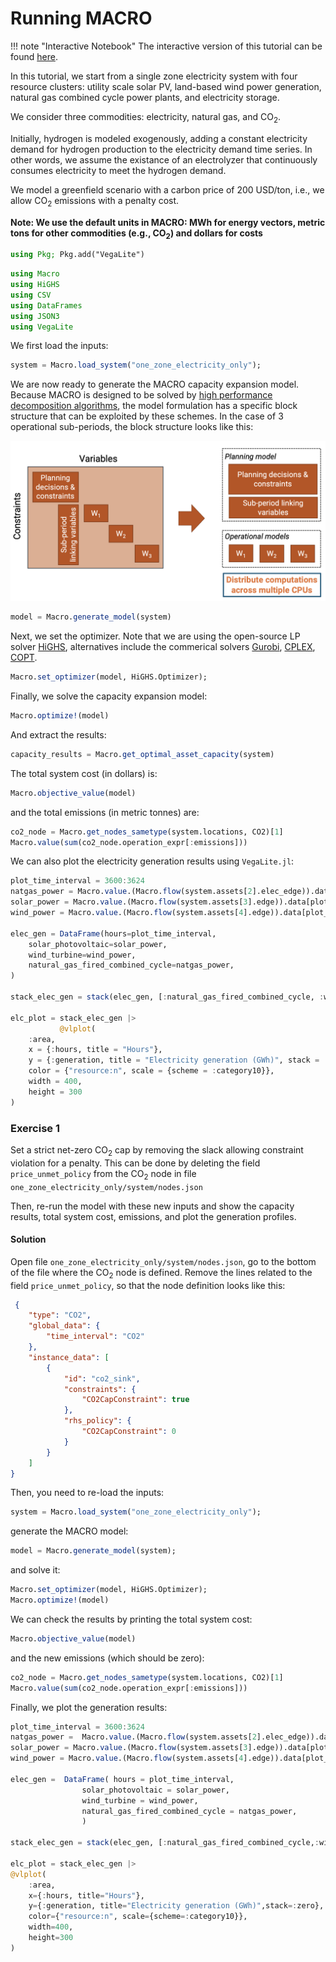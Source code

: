 
# Running MACRO

!!! note "Interactive Notebook"
    The interactive version of this tutorial can be found [here](https://github.com/macroenergy/Macro/tree/main/tutorials/tutorial_2_running_macro.ipynb).

In this tutorial, we start from a single zone electricity system with four resource clusters: utility scale solar PV, land-based wind power generation, natural gas combined cycle power plants, and electricity storage. 

We consider three commodities: electricity, natural gas, and $\text{CO}_2$. 

Initially, hydrogen is modeled exogenously, adding a constant electricity demand for hydrogen production to the electricity demand time series. In other words, we assume the existance of an electrolyzer that continuously consumes electricity to meet the hydrogen demand.

We model a greenfield scenario with a carbon price of 200 USD/ton, i.e., we allow $\text{CO}_2$ emissions with a penalty cost.

**Note: We use the default units in MACRO: MWh for energy vectors, metric tons for other commodities (e.g., $\text{CO}_2$) and dollars for costs**

```julia
using Pkg; Pkg.add("VegaLite")
```

```julia
using Macro
using HiGHS
using CSV
using DataFrames
using JSON3
using VegaLite
```

We first load the inputs:

```julia
system = Macro.load_system("one_zone_electricity_only");
```

We are now ready to generate the MACRO capacity expansion model. Because MACRO is designed to be solved by [high performance decomposition algorithms](https://arxiv.org/abs/2403.02559), the model formulation has a specific block structure that can be exploited by these schemes. In the case of 3 operational sub-periods, the block structure looks like this:

![model_structure](../images/model_structure.png)

```julia
model = Macro.generate_model(system)
```

Next, we set the optimizer. Note that we are using the open-source LP solver [HiGHS](https://highs.dev/), alternatives include the commerical solvers [Gurobi](https://www.gurobi.com/), [CPLEX](https://www.ibm.com/products/ilog-cplex-optimization-studio), [COPT](https://www.copt.de/).

```julia
Macro.set_optimizer(model, HiGHS.Optimizer);
```

Finally, we solve the capacity expansion model:

```julia
Macro.optimize!(model)
```

And extract the results:

```julia
capacity_results = Macro.get_optimal_asset_capacity(system)
```

The total system cost (in dollars) is:

```julia
Macro.objective_value(model)
```

and the total emissions (in metric tonnes) are:

```julia
co2_node = Macro.get_nodes_sametype(system.locations, CO2)[1]
Macro.value(sum(co2_node.operation_expr[:emissions]))
```

We can also plot the electricity generation results using `VegaLite.jl`:

```julia
plot_time_interval = 3600:3624
natgas_power = Macro.value.(Macro.flow(system.assets[2].elec_edge)).data[plot_time_interval] / 1e3;
solar_power = Macro.value.(Macro.flow(system.assets[3].edge)).data[plot_time_interval] / 1e3;
wind_power = Macro.value.(Macro.flow(system.assets[4].edge)).data[plot_time_interval] / 1e3;

elec_gen = DataFrame(hours=plot_time_interval,
    solar_photovoltaic=solar_power,
    wind_turbine=wind_power,
    natural_gas_fired_combined_cycle=natgas_power,
)

stack_elec_gen = stack(elec_gen, [:natural_gas_fired_combined_cycle, :wind_turbine, :solar_photovoltaic], variable_name=:resource, value_name=:generation);

elc_plot = stack_elec_gen |>
           @vlplot(
    :area,
    x = {:hours, title = "Hours"},
    y = {:generation, title = "Electricity generation (GWh)", stack = :zero},
    color = {"resource:n", scale = {scheme = :category10}},
    width = 400,
    height = 300
)
```

### Exercise 1
Set a strict net-zero $\text{CO}_2$ cap by removing the slack allowing constraint violation for a penalty. This can be done by deleting the field `price_unmet_policy` from the $\text{CO}_2$ node in file `one_zone_electricity_only/system/nodes.json`

Then, re-run the model with these new inputs and show the capacity results, total system cost, emissions, and plot the generation profiles.

#### Solution

Open file `one_zone_electricity_only/system/nodes.json`, go to the bottom of the file where the $\text{CO}_2$ node is defined. Remove the lines related to the field `price_unmet_policy`, so that the node definition looks like this:

```json
 {
    "type": "CO2",
    "global_data": {
        "time_interval": "CO2"
    },
    "instance_data": [
        {
            "id": "co2_sink",
            "constraints": {
                "CO2CapConstraint": true
            },
            "rhs_policy": {
                "CO2CapConstraint": 0
            }   
        }
    ]
}
```
Then, you need to re-load the inputs:
```julia
system = Macro.load_system("one_zone_electricity_only");
```
generate the MACRO model:
```julia
model = Macro.generate_model(system);
```
and solve it:
```julia
Macro.set_optimizer(model, HiGHS.Optimizer);
Macro.optimize!(model)
```
We can check the results by printing the total system cost:
```julia
Macro.objective_value(model)
```
and the new emissions (which should be zero):
```julia
co2_node = Macro.get_nodes_sametype(system.locations, CO2)[1]
Macro.value(sum(co2_node.operation_expr[:emissions]))
```
Finally, we plot the generation results:
```julia
plot_time_interval = 3600:3624
natgas_power =  Macro.value.(Macro.flow(system.assets[2].elec_edge)).data[plot_time_interval]/1e3;
solar_power = Macro.value.(Macro.flow(system.assets[3].edge)).data[plot_time_interval]/1e3;
wind_power = Macro.value.(Macro.flow(system.assets[4].edge)).data[plot_time_interval]/1e3;

elec_gen =  DataFrame( hours = plot_time_interval, 
                solar_photovoltaic = solar_power,
                wind_turbine = wind_power,
                natural_gas_fired_combined_cycle = natgas_power,
                )

stack_elec_gen = stack(elec_gen, [:natural_gas_fired_combined_cycle,:wind_turbine,:solar_photovoltaic], variable_name=:resource, value_name=:generation);

elc_plot = stack_elec_gen |> 
@vlplot(
    :area,
    x={:hours, title="Hours"},
    y={:generation, title="Electricity generation (GWh)",stack=:zero},
    color={"resource:n", scale={scheme=:category10}},
    width=400,
    height=300
)
```


